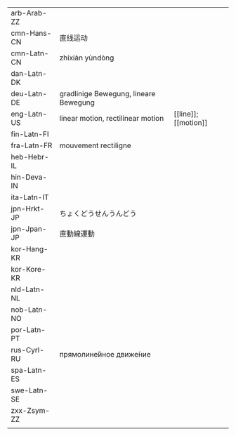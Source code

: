 | | | |
|-|-|-|
| arb-Arab-ZZ |  |  |
| cmn-Hans-CN | 直线运动 |  |
| cmn-Latn-CN | zhíxiàn yùndòng |  |
| dan-Latn-DK |  |  |
| deu-Latn-DE | gradlinige Bewegung, lineare Bewegung |  |
| eng-Latn-US | linear motion, rectilinear motion | [[line]]; [[motion]] |
| fin-Latn-FI |  |  |
| fra-Latn-FR | mouvement rectiligne |  |
| heb-Hebr-IL |  |  |
| hin-Deva-IN |  |  |
| ita-Latn-IT |  |  |
| jpn-Hrkt-JP | ちょくどうせんうんどう |  |
| jpn-Jpan-JP | 直動線運動 |  |
| kor-Hang-KR |  |  |
| kor-Kore-KR |  |  |
| nld-Latn-NL |  |  |
| nob-Latn-NO |  |  |
| por-Latn-PT |  |  |
| rus-Cyrl-RU | прямолине́йное движе́ние |  |
| spa-Latn-ES |  |  |
| swe-Latn-SE |  |  |
| zxx-Zsym-ZZ |  |  |
|  |  |  |